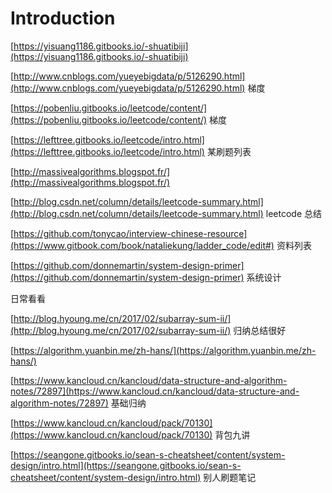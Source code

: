 # Introduction

[https://yisuang1186.gitbooks.io/-shuatibiji](https://yisuang1186.gitbooks.io/-shuatibiji)

[http://www.cnblogs.com/yueyebigdata/p/5126290.html](http://www.cnblogs.com/yueyebigdata/p/5126290.html) 梯度

[https://pobenliu.gitbooks.io/leetcode/content/](https://pobenliu.gitbooks.io/leetcode/content/) 梯度

[https://lefttree.gitbooks.io/leetcode/intro.html](https://lefttree.gitbooks.io/leetcode/intro.html) 某刷题列表

[http://massivealgorithms.blogspot.fr/](http://massivealgorithms.blogspot.fr/)

[http://blog.csdn.net/column/details/leetcode-summary.html](http://blog.csdn.net/column/details/leetcode-summary.html) leetcode 总结

[https://github.com/tonycao/interview-chinese-resource](https://www.gitbook.com/book/nataliekung/ladder_code/edit#) 资料列表

[https://github.com/donnemartin/system-design-primer](https://github.com/donnemartin/system-design-primer) 系统设计

日常看看

[http://blog.hyoung.me/cn/2017/02/subarray-sum-ii/](http://blog.hyoung.me/cn/2017/02/subarray-sum-ii/) 归纳总结很好

[https://algorithm.yuanbin.me/zh-hans/](https://algorithm.yuanbin.me/zh-hans/)

[https://www.kancloud.cn/kancloud/data-structure-and-algorithm-notes/72897](https://www.kancloud.cn/kancloud/data-structure-and-algorithm-notes/72897) 基础归纳

[https://www.kancloud.cn/kancloud/pack/70130](https://www.kancloud.cn/kancloud/pack/70130) 背包九讲

[https://seangone.gitbooks.io/sean-s-cheatsheet/content/system-design/intro.html](https://seangone.gitbooks.io/sean-s-cheatsheet/content/system-design/intro.html) 别人刷题笔记

